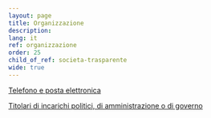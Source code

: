 ```yaml
---
layout: page
title: Organizzazione
description: 
lang: it
ref: organizzazione
order: 25
child_of_ref: societa-trasparente
wide: true
---
```


[Telefono e posta elettronica](telefono-e-posta-elettronica)

[Titolari di incarichi politici, di amministrazione o di governo](titolari-di-incarichi-politici-amministrazione-o-governo)
